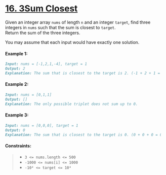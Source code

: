 # [**16. 3Sum Closest**](https://leetcode.com/problems/3sum-closest/description/)

Given an integer array `nums` of length `n` and an integer `target`, find three integers in `nums` such that the sum is closest to `target`.<br>
Return the sum of the three integers.

You may assume that each input would have exactly one solution.

#### **Example 1:**
```md
Input: nums = [-1,2,1,-4], target = 1
Output: 2
Explanation: The sum that is closest to the target is 2. (-1 + 2 + 1 = 2).
```

#### **Example 2:**
```md
Input: nums = [0,1,1]
Output: []
Explanation: The only possible triplet does not sum up to 0.
```

#### **Example 3:**
```md
Input: nums = [0,0,0], target = 1
Output: 0
Explanation: The sum that is closest to the target is 0. (0 + 0 + 0 = 0).
```

#### **Constraints:**
> - `3 <= nums.length <= 500`
> - `-1000 <= nums[i] <= 1000`
> - `-10⁴ <= target <= 10⁴`